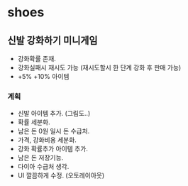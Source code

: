 # shoes

## 신발 강화하기 미니게임

- 강화확률 존재.
- 강화실패시 재시도 가능 (재시도할시 한 단계 강화 후 판매 가능)
- +5% +10% 아이템


### 계획

- 신발 아이템 추가. (그림도..)
- 확률 세분화.
- 남은 돈 0원 일시 돈 수급처.
- 가격, 강화비용 세분화.
- 강화 확률추가 아이템 추가.
- 남은 돈 저장기능.
- 다이아 수급처 생각.
- UI 깔끔하게 수정. (오토레이아웃)
